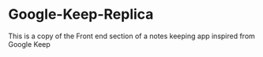 # Google-Keep-Replica
This is a copy of the Front end section of a notes keeping app inspired from Google Keep
